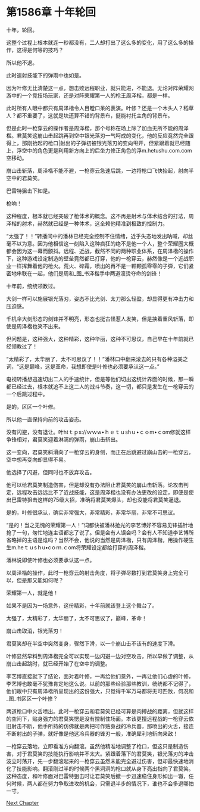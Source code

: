 # 第1586章 十年轮回

十年，轮回。

这整个过程上根本就连一秒都没有，二人却打出了这么多的变化，用了这么多的操作，这得是何等的技巧？

所以他不退。

此时速射技能下的弹雨中也如是。

因为叶修无比清楚这一点，想击败远程职业，就只能进，不能退。无论对阵荣耀网游中的一个竞技场玩家，还是对阵荣耀第一人的枪王周泽楷，都是一样。

此时所有人眼中都只有周泽楷令人目瞪口呆的表演。叶修？还是一个木头人？稻草人？都不重要了，这就是块还算不错的背景布，挺能衬托主角的背景布。

但是此时一枪穿云的操作者是周泽楷，那个号称在场上除了加血无所不能的周泽楷。君莫笑这崩山击起跳再到空中银光落刃一气呵成的变化，他的反应竟然完全跟得上，那刚抬起的枪口|射出的子弹初被银光落刃的变向甩开，但紧跟着就已经随上，浮空中的角色更是利用新方向上的后坐力修正角色的浮m.hetushu.com.com空移动。

崩山击斩落，周泽楷不能不避，一枪穿云急速后跳，一边将枪口飞快抬起，射向半空中的君莫笑。

巴雷特狙击下如是。

枪响！

这种程度，根本就已经突破了枪体术的概念。这不再是射术与体术结合的打法，周泽楷的射术，赫然就已经是一种体术，这全赖他精准到极致的控制力。

“太强了！！”转播间中的潘林已经完全控制不住情绪，近乎失态地发出呐喊，却丝毫不以为意。因为他相信这一刻陷入这种疯狂的绝不是他一个人，整个荣耀圈大概都会因为这一幕而颤抖。远程、近战，截然不同的两种职业体系，在周泽楷的操作下，这种游戏设定制造的壁垒竟然都已打穿，他的一枪穿云，赫然像是一个近战职业一样挥舞着他的枪火。荒火、碎霜，喷出的再不是一颗颗孤零零的子弹，它们紧密地串联在一起，他们是周和_图_书泽楷手中两道滚烫夺命的剑锋！

十年前，统统领教过。

大剑一样可以施展银光落刃，姿态不比光剑、太刀那么轻盈，却显得更有冲击力和压迫感。

千机伞大剑形态的剑锋并不明亮，形态也挺古怪惹人发笑，但是挟着重风斩落，即使是周泽楷也笑不出来。

但问题是，这种强大，这种精彩，这种华丽，这种不可思议，自己早在十年前就已经领教过了！

“太精彩了，太华丽了，太不可思议了！！”潘林口中翻来滚去的只有各种溢美之词，“这是巅峰，这是革命，我想即使是叶修也必须要承认这一点。”

电视转播想迅速切出二人的手速统计，但是等他们切出这统计界面的时候，那一瞬都已经过去，根本就追不上这二人的战斗节奏，这一切，都只是发生在一枪穿云的一个后跳过程中。

是的，区区一个叶修。

所以他一直保持向前的攻击姿态。

没有闪避，没有退让。叶htｔｐs://ｗｗw•ｈｅｔｕshｕ•ｃｏm•ｃom修就这样争锋相对，君莫笑迎着淋漓的弹雨，崩山击斩出。

这一变向，君莫笑斜滑向了一枪穿云的身侧，而正在后跳避过崩山击的一枪穿云，空中想再变向却显得不易。

他选择了闪避，但同时也不放弃攻击。

他可以给君莫笑制造伤害，但是却没有办法阻止君莫笑的崩山击斩落。论攻击判定，远程攻击远远比不了近战技能，这是周泽楷也没有办法更改的设定，即便是使出巴雷特狙击这样的75级大招，准确将君莫笑爆头，却也没能将君莫笑逼退。

是的，叶修很承认，确实非常强大，非常精彩，非常华丽，非常不可思议。

“是的！当之无愧的荣耀第一人！”词都快被潘林抢光的李艺博好不容易见锋插针地抢了一句，匆忙地连主语都忘了说了。但是会有人误会吗？会有人不知道李艺博所省略掉的主语是谁吗？当然不会，他说的当然是周泽楷，只有周泽楷，用操作硬生生m.heｔｕsｈu•cｏｍ.ｃom将荣耀设定都给打穿的周泽楷。

潘林说即使叶修也必须要承认这一点。

以周泽楷的操作，此时一枪穿云的射击角度，将子弹尽数打到君莫笑身上完全可以，但是那又能如何呢？

荣耀第一人，就是他！

如果不是因为一场意外，这份精彩，十年前就该登上这个舞台了。

太强了，太精彩了，太华丽了，太不可思议了，巅峰，革命！

崩山击取消，银光落刃！

君莫笑却在半空中突然变身，骤然下滑，以一个崩山击不该有的速度下滑。

叶修显然早料到周泽楷完全可以实现一边闪避一边对空攻击，所以早做了调整，从崩山击起跳时，就已经开始了在空中的调整。

李艺博直接就下了结论，面对着叶修，一再给他们意外，一再让他们心虚的叶修，李艺博也敢毫不犹豫肯定地这么说。以前的那些经验那些教训，统统都不记得了，他们眼中只有周泽楷所呈现出的这份强大，只觉得千军万马都将无可匹敌，何况和_图_书区区一个叶修？

两道枪口中火舌喷出。此时一枪穿云和君莫笑已经可算是肉搏战的距离，但就这样的空间下，贴身强力的君莫笑愣是没有控制住场面。本该更擅远程战的一枪穿云依旧射击不断，他手所持的仿佛就是两把可作贴身战的冷兵器，那喷出的火舌，接连不断射出的子弹，就好像是他这冷兵器的锋刃一般，准确犀利地斩向来敌！

一枪穿云落地，立即看准方向翻滚。虽然他精准地调整了枪口，但这只是制造伤害，对于君莫笑的技能执行影响并不太大。紧跟着落下的君莫笑，银光落刃的冲击波立时荡开，先一步翻滚起来的一枪穿云虽然未能完全避过伤害，但却最快速地消化了技能影响。翻滚刚过半的时候两个黑洞洞的枪口就从身下亮出指向了君莫笑。这种态度，和叶修面对巴雷特狙击时让君莫笑后撤一步迅速稳住身形如出一辙，任何时候，两人都在努力争取进攻的机会，只需退半步的情况下，谁也不会多退哪怕一寸。



[Next Chapter](%E7%AC%AC1587%E7%AB%A0%20%E8%8D%A3%E8%80%80%E6%9C%80%E5%BC%BA%E8%80%85.md)